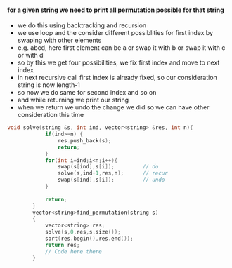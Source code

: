 #### for a given string we need to print all permutation possible for that string
- we do this using backtracking and recursion
- we use loop and the consider different possiblities for first index by swaping with other elements
- e.g. abcd, here first element can be a or swap it with b or swap it with c or with d
- so by this we get four possibilities, we fix first index and move to next index
-  in next recursive call first index is already fixed, so our consideration string is now length-1
- so now we do same for second index and so on
- and while returning we print our string
- when we return we undo the change we did so we can have other consideration this time
```cpp
void solve(string &s, int ind, vector<string> &res, int n){
	        if(ind>=n) {
	            res.push_back(s);
	            return;
	        }
	        for(int i=ind;i<n;i++){
	            swap(s[ind],s[i]);         // do 
	            solve(s,ind+1,res,n);      // recur 
	            swap(s[ind],s[i]);         // undo
	        }
	        
	        return;
	    }
		vector<string>find_permutation(string s)
		{
		    vector<string> res;
		    solve(s,0,res,s.size());
		    sort(res.begin(),res.end());
		    return res;
		    // Code here there
		}
```

